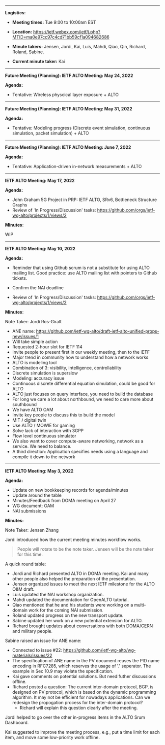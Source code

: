 ----
**Logistics:**

- **Meeting times:** Tue 9:00 to 10:00am EST

- **Location:** https://ietf.webex.com/ietf/j.php?MTID=ma0e97cc97c4cd71bb59cf1a094682686

- **Minute takers:** Jensen, Jordi, Kai, Luis, Mahdi, Qiao, Qin, Richard, Roland, Sabine.

- **Current minute taker:** Kai
 
----
**Future Meeting (Planning): IETF ALTO Meeting: May 24, 2022**

**Agenda:**

- Tentative: Wireless physcical layer exposure + ALTO

----
**Future Meeting (Planning): IETF ALTO Meeting: May 31, 2022**

**Agenda:**

- Tentative: Modeling progress (Discrete event simulation, continuous simulation, packet simulation) + ALTO

----

**Future Meeting (Planning): IETF ALTO Meeting: June 7, 2022**

**Agenda:**

- Tentative: Application-driven in-network measurements + ALTO

----

**IETF ALTO Meeting: May 17, 2022**

**Agenda:**

- John Graham 5G Project in PRP: IETF ALTO, SRv6, Bottleneck Structure Graphs
- Review of 'In Progress/Discussion' tasks: https://github.com/orgs/ietf-wg-alto/projects/1/views/2

**Minutes:**

WIP

----

**IETF ALTO Meeting: May 10, 2022**

**Agenda:**

- Reminder that using Github scrum is not a substitute for using ALTO mailing list. 
  Good practice: use ALTO mailing list with pointers to Github tickets.
  
- Confirm the NAI deadline
  
- Review of 'In Progress/Discussion' tasks: https://github.com/orgs/ietf-wg-alto/projects/1/views/2

**Minutes:**

Note Taker: Jordi Ros-Giralt

- ANE name: https://github.com/ietf-wg-alto/draft-ietf-alto-unified-props-new/issues/1  
- Will take simple action 
- Requested 2-hour slot for IETF 114 
- Invite people to present first in our weekly meeting, then to the IETF  
- Major trend in community how to understand how a network works
- ALTO is modeling tool 
- Combination of 3: visibility, intelligence, controllability 
- Discrete simulation is superslow 
- Modeling: accuracy issue 
- Continuous discrete differential equation simulation, could be good for ALTO 
- ALTO just focuses on query interface, you need to build the database 
- For long we care a lot about northbound, we need to care more about southbound 
- We have ALTO OAM 
- Invite key people to discuss this to build the model 
- MIT / digital twin 
- Use ALTO / MOWIE for gaming 
- Solve lack of interaction with 3GPP 
- Flow level continuous simulator 
- We also want to cover compute-aware networking, network as a service. We need to balance. 
- A third direction: Application specifies needs using a language and compile it down to the network 

----

**IETF ALTO Meeting: May 3, 2022**

**Agenda:**

- Update on new bookkeeping records for agenda/minutes 
- Update around the table
- Minutes/Feedback from DOMA meeting on April 27
- WG document: OAM
- NAI submissions

**Minutes:**

Note Taker: Jensen Zhang

Jordi introduced how the current meeting minutes workflow works.

> People will rotate to be the note taker. Jensen will be the note taker for this time.

A quick round table:
- Jordi and Richard presented ALTO in DOMA meeting. Kai and many other people also helped the preparation of the presentation.
- Jensen organized issues to meet the next IETF milestone for the ALTO O&M draft.
- Luis updated the NAI workshop organization.
- Mahdi updated the documentation for OpenALTO tutorial.
- Qiao mentioned that he and his students were working on a multi-domain work for the coming NAI submission.
- Roland updated progress on the new transport update.
- Sabine updated her work on a new potential extension for ALTO.
- Richard brought updates about conversations with both DOMA/CERN and military people.

Sabine raised an issue for ANE name:
- Connected to issue #22: https://github.com/ietf-wg-alto/wg-materials/issues/22
- The specification of ANE name in the PV document reuses the PID name encoding in RFC7285, which reserves the usage of '.' seperator. The example in Sec 10.9 may violate the specification.
- Kai gave comments on potential solutions. But need futher discussions offline.
- Richard posted a question: The current inter-domain protocol, BGP, is designed on PV protocol, which is based on the dynamic programming algorithm. It may not be efficient for nowadays applications. Can we redesign the propogation process for the inter-domain protocol?
  - Richard will explain this question clearly after the meeting.

Jordi helped to go over the other in-progress items in the ALTO Srum Dashboard.

Kai suggested to improve the meeting process, e.g., put a time limit for each item, and move some low-priority work offline.
